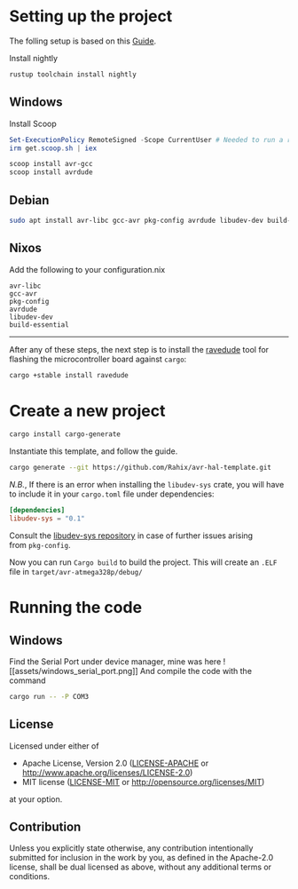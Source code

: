 # Setting up the project
The folling setup is based on this [Guide](https://blog.logrocket.com/complete-guide-running-rust-arduino/).

Install nightly
```bash
rustup toolchain install nightly
```
## Windows
Install Scoop
```powershell
Set-ExecutionPolicy RemoteSigned -Scope CurrentUser # Needed to run a remote script the first time
irm get.scoop.sh | iex
```

```powershell
scoop install avr-gcc
scoop install avrdude
```
## Debian
```bash
sudo apt install avr-libc gcc-avr pkg-config avrdude libudev-dev build-essential
```
## Nixos
Add the following to your configuration.nix
```
avr-libc 
gcc-avr 
pkg-config 
avrdude 
libudev-dev 
build-essential
```
--- 
After any of these steps, the next step is to install the [ravedude](https://github.com/Rahix/avr-hal/blob/main/ravedude) tool for flashing the microcontroller board against `cargo`:
```bash
cargo +stable install ravedude
```

# Create a new project
```bash
cargo install cargo-generate
```

Instantiate this template, and follow the guide.
```bash
cargo generate --git https://github.com/Rahix/avr-hal-template.git
```

_N.B._, If there is an error when installing the `libudev-sys` crate, you will have to include it in your `cargo.toml` file under dependencies:
```toml
[dependencies]
libudev-sys = "0.1"
```
Consult the [libudev-sys repository](https://github.com/dcuddeback/libudev-sys) in case of further issues arising from `pkg-config`.

Now you can run `Cargo build` to build the project. This will create an `.ELF` file in `target/avr-atmega328p/debug/`

# Running the code
## Windows
Find the Serial Port under device manager, mine was here
![[assets/windows_serial_port.png]]
And compile the code with the command
```bash
cargo run -- -P COM3
```


## License
Licensed under either of

 - Apache License, Version 2.0
   ([LICENSE-APACHE](LICENSE-APACHE) or <http://www.apache.org/licenses/LICENSE-2.0>)
 - MIT license
   ([LICENSE-MIT](LICENSE-MIT) or <http://opensource.org/licenses/MIT>)

at your option.

## Contribution
Unless you explicitly state otherwise, any contribution intentionally submitted
for inclusion in the work by you, as defined in the Apache-2.0 license, shall
be dual licensed as above, without any additional terms or conditions.
